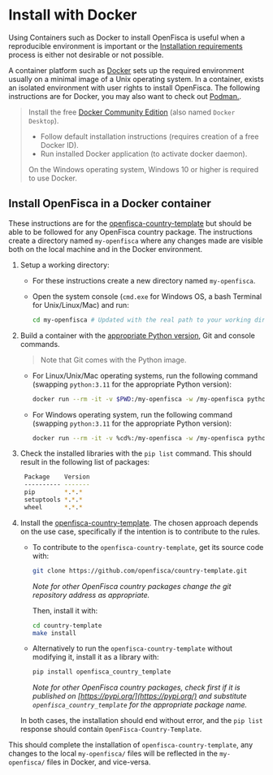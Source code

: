 # Install with Docker

Using Containers such as Docker to install OpenFisca is useful when a reproducible environment is important or the [Installation requirements](installation-requirements.md) process is either not desirable or not possible.

A container platform such as [Docker](https://www.docker.com) sets up the required environment usually on a minimal image of a Unix operating system.
In a container, exists an isolated environment with user rights to install OpenFisca. The following instructions are for Docker, you may also want to check out [Podman.](https://podman.io).

> Install the free [Docker Community Edition](https://docs.docker.com/install/#supported-platforms) (also named `Docker Desktop`).
>
> - Follow default installation instructions (requires creation of a free Docker ID).
> - Run installed Docker application (to activate docker daemon).
>
> On the Windows operating system, Windows 10 or higher is required to use Docker.

## Install OpenFisca in a Docker container

These instructions are for the [openfisca-country-template](https://github.com/openfisca/country-template) but should be able to be followed for any OpenFisca country package.
The instructions create a directory named `my-openfisca` where any changes made are visible both on the local machine and in the Docker environment.

1. Setup a working directory:  
   + For these instructions create a new directory named `my-openfisca`.
   + Open the system console (`cmd.exe` for Windows OS, a bash Terminal for Unix/Linux/Mac) and run:

        ```sh
        cd my-openfisca # Updated with the real path to your working directory
        ```

2. Build a container with the [appropriate Python version](installation-requirements.md#how-to-find-the-python-version-of-a-model), Git and console commands.
   > Note that Git comes with the Python image.

   + For Linux/Unix/Mac operating systems, run the following command (swapping `python:3.11` for the appropriate Python version):

        ```sh
        docker run --rm -it -v $PWD:/my-openfisca -w /my-openfisca python:3.11 bash
        ```

   + For Windows operating system, run the following command (swapping `python:3.11` for the appropriate Python version):

        ```sh
        docker run --rm -it -v %cd%:/my-openfisca -w /my-openfisca python:3.11 bash
        ```

3. Check the installed libraries with the `pip list` command.
   This should result in the following list of packages:

    ```sh
     Package    Version
     ---------- -------
     pip        *.*.*   
     setuptools *.*.* 
     wheel      *.*.* 
    ```

4. Install the [openfisca-country-template](https://github.com/openfisca/country-template). The chosen approach depends on the use case, specifically if the intention is to contribute to the rules.

   + To contribute to the `openfisca-country-template`, get its source code with:

        ```sh
        git clone https://github.com/openfisca/country-template.git
        ```

        _Note for other OpenFisca country packages change the git repository address as appropriate._

        Then, install it with:

        ```sh
        cd country-template
        make install
        ```

   + Alternatively to run the `openfisca-country-template` without modifying it, install it as a library with:

        ```sh
        pip install openfisca_country_template
        ```

        _Note for other OpenFisca country packages, check first if it is published on [https://pypi.org/](https://pypi.org/) and substitute `openfisca_country_template` for the appropriate package name._

   In both cases, the installation should end without error, and the `pip list` response should contain `OpenFisca-Country-Template`.

This should complete the installation of `openfisca-country-template`, any changes to the local `my-openfisca/` files will be reflected in the `my-openfisca/` files in Docker, and vice-versa.

